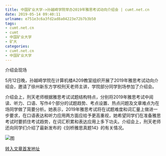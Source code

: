 ```yaml
---
title: 中国矿业大学->孙越崎学院举办2019年雅思考试动向介绍会 | cumt.net.cn
date: 2019-05-14 09:40:11
urlname: e751e3c6a3fd2ad8a04223e72b7b3b50
tags: 
- cumt.net.cn
- cumt
- 中国矿业大学
- 矿大
categories:
- cumt.net.cn
- 中国矿业大学
---
```



介绍会现场

5月12日晚，孙越崎学院在计算机楼A209教室组织开展了2019年雅思考试动向介绍会，邀请了徐州新东方学校刑天老师主讲，学院部分同学到场参加了介绍会。

介绍会上，刑天老师根据雅思考试试题结构特点，分别将2019年雅思考试中阅读、听力、口语、写作4个部分的试题趋势、考点设置、热点问题及文章难点为在场同学做了简要分析。她表示，2019年雅思考试将在试题难度和词汇量上做进一步要求，在口语表达和听力应用两方面应给予更高重视，她希望同学们在准备雅思考试时要抓住考试趋势，在词汇积累和表达应用上多下功夫。介绍会上，刑天老师还向同学们介绍了最新发布的《剑桥雅思真题14》的有关情况。



![图](http://xwzx.cumt.edu.cn/_upload/article/images/ac/1b/9ba4a13446adbb79ca95c1f6358d/76a6f8e9-68b7-4f92-8da9-ffd807127ccd.jpg)

[转入文章首发地址](http://xwzx.cumt.edu.cn/00/bd/c523a524477/page.htm)